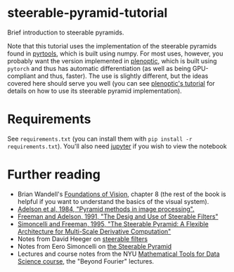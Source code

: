 # steerable-pyramid-tutorial

Brief introduction to steerable pyramids. 

Note that this tutorial uses the implementation of the steerable pyramids found
in [pyrtools](https://github.com/LabForComputationalVision/pyrtools/), which is
built using numpy. For most uses, however, you probably want the version
implemented in
[plenoptic](https://github.com/LabForComputationalVision/plenoptic/), which is
built using `pytorch` and thus has automatic differentiation (as well as being
GPU-compliant and thus, faster). The use is slightly different, but the ideas
covered here should serve you well (you can see [plenoptic's
tutorial](https://plenoptic.readthedocs.io/en/latest/tutorials/03_Steerable_Pyramid.html)
for details on how to use its steerable pyramid implementation).

# Requirements

See `requirements.txt` (you can install them with `pip install -r
requirements.txt`). You'll also need
[jupyter](https://jupyterlab.readthedocs.io/en/stable/) if you wish to view the
notebook

# Further reading

- Brian Wandell's [Foundations of
  Vision](https://foundationsofvision.stanford.edu/chapter-8-multiresolution-image-representations/),
  chapter 8 (the rest of the book is helpful if you want to
  understand the basics of the visual system).
- [Adelson et al, 1984, "Pyramid methods in image
  processing".](http://persci.mit.edu/pub_pdfs/RCA84.pdf)
- [Freeman and Adelson, 1991, "The Desig and Use of Steerable
  Filters"](https://people.csail.mit.edu/billf/www/papers/steerpaper91FreemanAdelson.pdf)
- [Simoncelli and Freeman, 1995, "The Steerable Pyramid: A Flexible Architecture
  for Multi-Scale Derivative
  Computation"](https://www.cns.nyu.edu/pub/eero/simoncelli95b.pdf)
- Notes from David Heeger on [steerable
  filters](http://www.cns.nyu.edu/~david/handouts/steerable.pdf)
- Notes from Eero Simoncelli on [the Steerable
  Pyramid](http://www.cns.nyu.edu/~eero/STEERPYR/)
- Lectures and course notes from the NYU [Mathematical Tools for Data Science
  course](https://cds.nyu.edu/math-tools/), the "Beyond Fourier"
  lectures.
